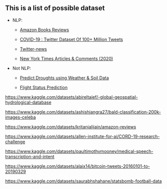 ## This is a list of possible dataset

- NLP:

  - [Amazon Books Reviews](https://www.kaggle.com/datasets/mohamedbakhet/amazon-books-reviews)

  - [COVID-19 : Twitter Dataset Of 100+ Million Tweets](https://www.kaggle.com/datasets/adarshsng/covid19-twitter-dataset-of-100-million-tweets)

  - [Twitter-news](https://www.kaggle.com/datasets/deeguy/twitter-news?select=news.json)

  - [New York Times Articles & Comments (2020)](https://www.kaggle.com/datasets/benjaminawd/new-york-times-articles-comments-2020)

- Not NLP:

  - [Predict Droughts using Weather & Soil Data
    ](https://www.kaggle.com/datasets/cdminix/us-drought-meteorological-data)

  - [Flight Status Prediction](https://www.kaggle.com/datasets/robikscube/flight-delay-dataset-20182022)



https://www.kaggle.com/datasets/abireltaief/-global-geospatial-hydrological-database

https://www.kaggle.com/datasets/ashishjangra27/bald-classification-200k-images-celeba

https://www.kaggle.com/datasets/kritanjalijain/amazon-reviews

https://www.kaggle.com/datasets/allen-institute-for-ai/CORD-19-research-challenge

https://www.kaggle.com/datasets/paultimothymooney/medical-speech-transcription-and-intent

https://www.kaggle.com/datasets/alaix14/bitcoin-tweets-20160101-to-20190329

https://www.kaggle.com/datasets/saurabhshahane/statsbomb-football-data
